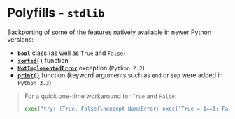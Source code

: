 # Polyfills - `stdlib`

Backporting of some of the features natively available in newer Python versions:

- [**`bool`**](future_types/bool.py) class (as well as `True` and `False`)
- [**`sorted()`**](sorted.py) function
- [**`NotImplementedError`**](exceptions.py) exception (`Python 2.2`)
- [**`print()`**](print.py) function (keyword arguments such as `end` or `sep` were added in `Python 3.3`)

> For a quick one-time workaround for `True` and `False`:
>
> ```python
> exec("try: (True, False)\nexcept NameError: exec('True = 1==1; False = 1==0')")
> ```
